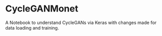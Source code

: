 # CycleGANMonet
A Notebook to understand CycleGANs via Keras with changes made for data loading and training. 
